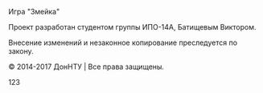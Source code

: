 Игра "Змейка"

Проект разработан студентом группы ИПО-14А, Батищевым Виктором. 

Внесение изменений и незаконное копирование преследуется по закону.

© 2014-2017 ДонНТУ | Все права защищены.

123
